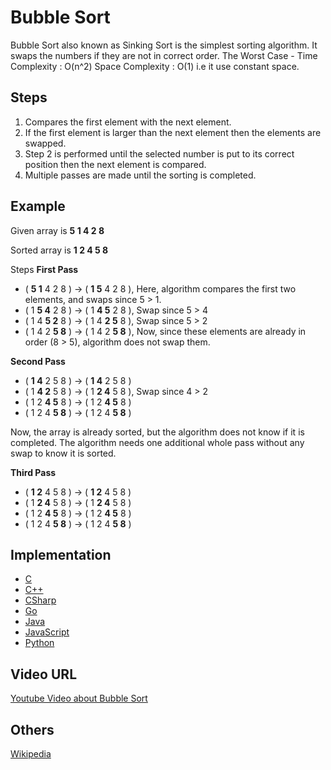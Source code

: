 # Bubble Sort

Bubble Sort also known as Sinking Sort is the simplest sorting algorithm. It swaps the numbers if they are not in correct order.
The Worst Case -
Time Complexity : O(n^2)
Space Complexity : O(1) i.e it use constant space.
## Steps

1. Compares the first element with the next element.
2. If the first element is larger than the next element then the elements are swapped.
3. Step 2 is performed until the selected number is put to its correct position then the next element is compared.
4. Multiple passes are made until the sorting is completed.

## Example

Given array is
**5 1 4 2 8**

Sorted array is
**1 2 4 5 8**

Steps
**First Pass**

- ( **5 1** 4 2 8 ) → ( **1 5** 4 2 8 ), Here, algorithm compares the first two elements, and swaps since 5 > 1.
- ( 1 **5 4** 2 8 ) → ( 1 **4 5** 2 8 ), Swap since 5 > 4
- ( 1 4 **5 2** 8 ) → ( 1 4 **2 5** 8 ), Swap since 5 > 2
- ( 1 4 2 **5 8** ) → ( 1 4 2 **5 8** ), Now, since these elements are already in order (8 > 5), algorithm does not swap them.

**Second Pass**

- ( **1 4** 2 5 8 ) → ( **1 4** 2 5 8 )
- ( 1 **4 2** 5 8 ) → ( 1 **2 4** 5 8 ), Swap since 4 > 2
- ( 1 2 **4 5** 8 ) → ( 1 2 **4 5** 8 )
- ( 1 2 4 **5 8** ) → ( 1 2 4 **5 8** )

Now, the array is already sorted, but the algorithm does not know if it is completed. The algorithm needs one additional whole pass without any swap to know it is sorted.

**Third Pass**

- ( **1 2** 4 5 8 ) → ( **1 2** 4 5 8 )
- ( 1 **2 4** 5 8 ) → ( 1 **2 4** 5 8 )
- ( 1 2 **4 5** 8 ) → ( 1 2 **4 5** 8 )
- ( 1 2 4 **5 8** ) → ( 1 2 4 **5 8** )

## Implementation

- [C](../../../algorithms/C/sorting/bubble-sort.c)
- [C++](../../../algorithms/CPlusPlus/Sorting/bubble-sort.cpp)
- [CSharp](../../../algorithms/CSharp/src/Sorts/bubble-sort.cs)
- [Go](../../../algorithms/Go/sorting/bubble-sort.go)
- [Java](../../../algorithms/Java/sorting/bubble-sort.java)
- [JavaScript](../../../algorithms/JavaScript/src/sorting/bubble-sort.js)
- [Python](../../../algorithms/Python/sorting/bubble_sort.py)

## Video URL

[Youtube Video about Bubble Sort](https://www.youtube.com/watch?v=Jdtq5uKz-w4&ab_channel=mycodeschool)

## Others

[Wikipedia](https://en.wikipedia.org/wiki/Bubble_sort)
